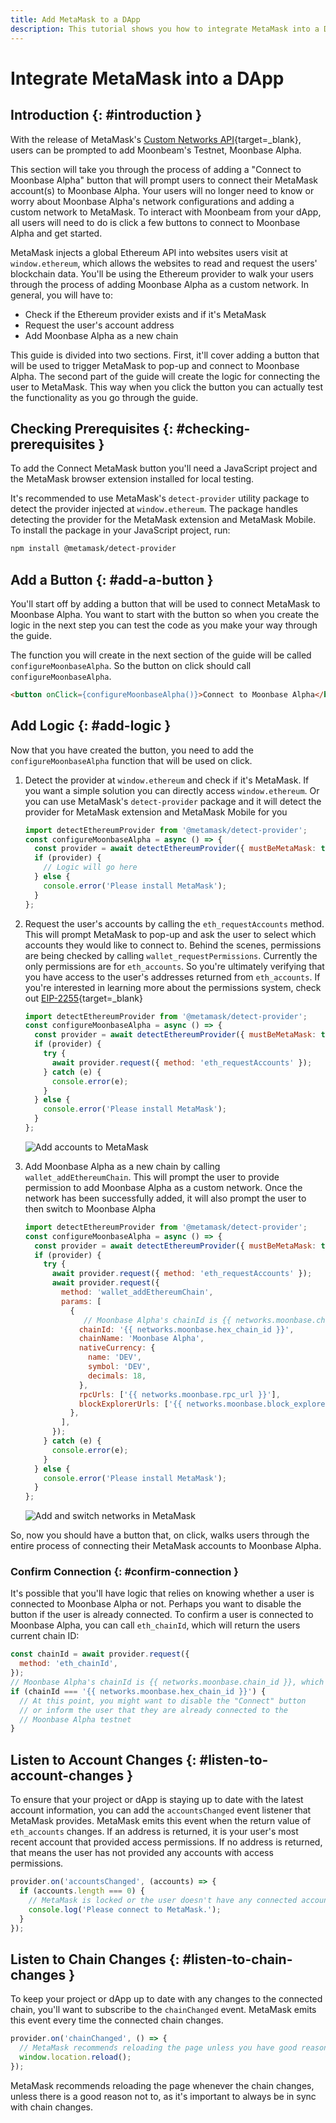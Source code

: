 ```yaml
---
title: Add MetaMask to a DApp
description: This tutorial shows you how to integrate MetaMask into a DApp and automatically connect users to Moonbeam with the click of a button.
---
```


# Integrate MetaMask into a DApp

## Introduction {: #introduction }

With the release of MetaMask's [Custom Networks API](https://consensys.net/blog/metamask/connect-users-to-layer-2-networks-with-the-metamask-custom-networks-api/){target=\_blank}, users can be prompted to add Moonbeam's Testnet, Moonbase Alpha.

This section will take you through the process of adding a "Connect to Moonbase Alpha" button that will prompt users to connect their MetaMask account(s) to Moonbase Alpha. Your users will no longer need to know or worry about Moonbase Alpha's network configurations and adding a custom network to MetaMask. To interact with Moonbeam from your dApp, all users will need to do is click a few buttons to connect to Moonbase Alpha and get started.

MetaMask injects a global Ethereum API into websites users visit at `window.ethereum`, which allows the websites to read and request the users' blockchain data. You'll be using the Ethereum provider to walk your users through the process of adding Moonbase Alpha as a custom network. In general, you will have to:

- Check if the Ethereum provider exists and if it's MetaMask
- Request the user's account address
- Add Moonbase Alpha as a new chain

This guide is divided into two sections. First, it'll cover adding a button that will be used to trigger MetaMask to pop-up and connect to Moonbase Alpha. The second part of the guide will create the logic for connecting the user to MetaMask. This way when you click the button you can actually test the functionality as you go through the guide.

## Checking Prerequisites {: #checking-prerequisites }

To add the Connect MetaMask button you'll need a JavaScript project and the MetaMask browser extension installed for local testing.

It's recommended to use MetaMask's `detect-provider` utility package to detect the provider injected at `window.ethereum`. The package handles detecting the provider for the MetaMask extension and MetaMask Mobile. To install the package in your JavaScript project, run:

```bash
npm install @metamask/detect-provider
```

## Add a Button {: #add-a-button }

You'll start off by adding a button that will be used to connect MetaMask to Moonbase Alpha. You want to start with the button so when you create the logic in the next step you can test the code as you make your way through the guide.

The function you will create in the next section of the guide will be called `configureMoonbaseAlpha`. So the button on click should call `configureMoonbaseAlpha`.

```html
<button onClick={configureMoonbaseAlpha()}>Connect to Moonbase Alpha</button>
```

## Add Logic {: #add-logic }

Now that you have created the button, you need to add the `configureMoonbaseAlpha` function that will be used on click.

1. Detect the provider at `window.ethereum` and check if it's MetaMask. If you want a simple solution you can directly access `window.ethereum`. Or you can use MetaMask's `detect-provider` package and it will detect the provider for MetaMask extension and MetaMask Mobile for you

    ```javascript
    import detectEthereumProvider from '@metamask/detect-provider';
    const configureMoonbaseAlpha = async () => {
      const provider = await detectEthereumProvider({ mustBeMetaMask: true });
      if (provider) {
        // Logic will go here
      } else {
        console.error('Please install MetaMask');
      }
    };
    ```

2. Request the user's accounts by calling the `eth_requestAccounts` method. This will prompt MetaMask to pop-up and ask the user to select which accounts they would like to connect to. Behind the scenes, permissions are being checked by calling `wallet_requestPermissions`. Currently the only permissions are for `eth_accounts`. So you're ultimately verifying that you have access to the user's addresses returned from `eth_accounts`. If you're interested in learning more about the permissions system, check out [EIP-2255](https://eips.ethereum.org/EIPS/eip-2255/){target=\_blank}

    ```javascript
    import detectEthereumProvider from '@metamask/detect-provider';
    const configureMoonbaseAlpha = async () => {
      const provider = await detectEthereumProvider({ mustBeMetaMask: true });
      if (provider) {
        try {
          await provider.request({ method: 'eth_requestAccounts' });
        } catch (e) {
          console.error(e);
        }
      } else {
        console.error('Please install MetaMask');
      }
    };
    ```

    ![Add accounts to MetaMask](/images/builders/integrations/wallets/metamask/metamask-1.webp)

3. Add Moonbase Alpha as a new chain by calling `wallet_addEthereumChain`. This will prompt the user to provide permission to add Moonbase Alpha as a custom network. Once the network has been successfully added, it will also prompt the user to then switch to Moonbase Alpha

    ```javascript
    import detectEthereumProvider from '@metamask/detect-provider';
    const configureMoonbaseAlpha = async () => {
      const provider = await detectEthereumProvider({ mustBeMetaMask: true });
      if (provider) {
        try {
          await provider.request({ method: 'eth_requestAccounts' });
          await provider.request({
            method: 'wallet_addEthereumChain',
            params: [
              {
                 // Moonbase Alpha's chainId is {{ networks.moonbase.chain_id }}, which is {{ networks.moonbase.hex_chain_id }} in hex
                chainId: '{{ networks.moonbase.hex_chain_id }}',
                chainName: 'Moonbase Alpha',
                nativeCurrency: {
                  name: 'DEV',
                  symbol: 'DEV',
                  decimals: 18,
                },
                rpcUrls: ['{{ networks.moonbase.rpc_url }}'],
                blockExplorerUrls: ['{{ networks.moonbase.block_explorer }}'],
              },
            ],
          });
        } catch (e) {
          console.error(e);
        }
      } else {
        console.error('Please install MetaMask');
      }
    };
    ```

    ![Add and switch networks in MetaMask](/images/builders/integrations/wallets/metamask/metamask-2.webp)

So, now you should have a button that, on click, walks users through the entire process of connecting their MetaMask accounts to Moonbase Alpha.

### Confirm Connection {: #confirm-connection }

It's possible that you'll have logic that relies on knowing whether a user is connected to Moonbase Alpha or not. Perhaps you want to disable the button if the user is already connected. To confirm a user is connected to Moonbase Alpha, you can call `eth_chainId`, which will return the users current chain ID:

```javascript
const chainId = await provider.request({
  method: 'eth_chainId',
});
// Moonbase Alpha's chainId is {{ networks.moonbase.chain_id }}, which is {{ networks.moonbase.hex_chain_id }} in hex
if (chainId === '{{ networks.moonbase.hex_chain_id }}') {
  // At this point, you might want to disable the "Connect" button
  // or inform the user that they are already connected to the
  // Moonbase Alpha testnet
}
```

## Listen to Account Changes {: #listen-to-account-changes }

To ensure that your project or dApp is staying up to date with the latest account information, you can add the `accountsChanged` event listener that MetaMask provides. MetaMask emits this event when the return value of `eth_accounts` changes. If an address is returned, it is your user's most recent account that provided access permissions. If no address is returned, that means the user has not provided any accounts with access permissions.

```javascript
provider.on('accountsChanged', (accounts) => {
  if (accounts.length === 0) {
    // MetaMask is locked or the user doesn't have any connected accounts
    console.log('Please connect to MetaMask.');
  }
});
```

## Listen to Chain Changes {: #listen-to-chain-changes }

To keep your project or dApp up to date with any changes to the connected chain, you'll want to subscribe to the `chainChanged` event. MetaMask emits this event every time the connected chain changes.

```javascript
provider.on('chainChanged', () => {
  // MetaMask recommends reloading the page unless you have good reason not to
  window.location.reload();
});
```

MetaMask recommends reloading the page whenever the chain changes, unless there is a good reason not to, as it's important to always be in sync with chain changes.

